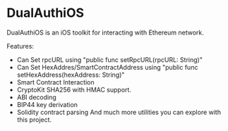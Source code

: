 # DualAuthiOS


DualAuthiOS is an iOS toolkit for interacting with Ethereum network. 

Features:
- Can Set rpcURL using "public func setRpcURL(rpcURL: String)"
- Can Set HexAddres/SmartContractAddress using "public func setHexAddress(hexAddress: String)"
- Smart Contract Interaction
- CryptoKit SHA256 with HMAC support.
- ABI decoding
- BIP44 key derivation
- Solidity contract parsing
And much more utilities you can explore with this project.
